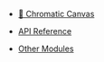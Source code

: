 * [🎴 Chromatic Canvas](/)

* [API Reference](apiReference.md)

* [Other Modules](https://docs.rpgmadesimple.com/#/modules)
